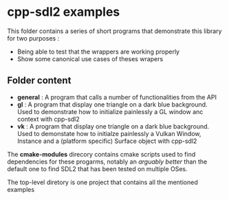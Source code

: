 # cpp-sdl2 examples

This folder contains a series of short programs that demonstrate this library for two purposes : 

 - Being able to test that the wrappers are working properly
 - Show some canonical use cases of theses wrapers

## Folder content 

 - **general** : A program that calls a number of functionalities from the API
 - **gl** : A program that display one triangle on a dark blue background. Used to demonstrate how to initialize painlessly a GL window anc context with cpp-sdl2
 - **vk** : A program that display one triangle on a dark blue background. Used to demonstate how to initialze painlessly a Vulkan Window, Instance and a (platform specific) Surface object with cpp-sdl2
 
The **cmake-modules** direcory contains cmake scripts used to find dependencies for these progarms, notably an _arguably better_ than the default one to find SDL2 that has been tested on multiple OSes.


The top-level diretory is one project that contains all the mentioned examples
